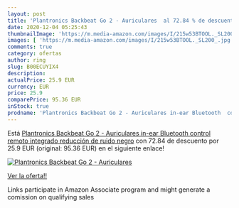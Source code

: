```yaml
---
layout: post
title: 'Plantronics Backbeat Go 2 - Auriculares  al 72.84 % de descuento'
date: 2020-12-04 05:25:43
thumbnailImage: 'https://m.media-amazon.com/images/I/215w53BTOOL._SL200_.jpg'
images: [ 'https://m.media-amazon.com/images/I/215w53BTOOL._SL200_.jpg' ]
comments: true
category: ofertas
author: ring
slug: B00ECUYIX4
description:
actualPrice: 25.9 EUR
currency: EUR
price: 25.9
comparePrice: 95.36 EUR
inStock: true
prodname: 'Plantronics Backbeat Go 2 - Auriculares in-ear Bluetooth  control remoto integrado  reducción de ruido   negro'
---
```


Está [Plantronics Backbeat Go 2 - Auriculares in-ear Bluetooth  control remoto integrado  reducción de ruido   negro](https://www.amazon.es/dp/B00ECUYIX4/?tag=tolees-21) con 72.84 de descuento por 25.9 EUR (original: 95.36 EUR) en el siguiente enlace!

[![Plantronics Backbeat Go 2 - Auriculares ](https://m.media-amazon.com/images/I/215w53BTOOL._SL200_.jpg)](https://www.amazon.es/dp/B00ECUYIX4/?tag=tolees-21)

[Ver la oferta!!](https://www.amazon.es/dp/B00ECUYIX4/?tag=tolees-21)

Links participate in Amazon Associate program and might generate a comission on qualifying sales


